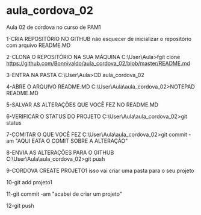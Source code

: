 # aula_cordova_02
Aula 02 de cordova no curso de PAM1

1-CRIA REPOSITÓRIO NO GITHUB
	não  esquecer de inicializar o repositório com arquivo README.MD

2-CLONA O REPOSITÓRIO NA SUA MÁQUINA
	C:\User\Aula>fgit clone https://github.com/Bonnivaldo/aula_cordova_02/blob/master/README.md

3-ENTRA NA PASTA
	C:\User\Aula>CD aula_cordova_02

4-ABRE O ARQUIVO README.MD
	C:\User\Aula\aula_cordova_02>NOTEPAD README.MD

5-SALVAR AS ALTERAÇÕES QUE VOCÊ FEZ NO README.MD

6-VERIFICAR O STATUS DO PROJETO
	C:\User\Aula\aula_cordova_02>git status

7-COMITAR O QUE VOCÊ FEZ
	C:\User\Aula\aula_cordova_02>git commit -am "AQUI EATA O COMIT SOBRE A ALTERAÇÃO"

8-ENVIA AS ALTERAÇÕES PARA O GITHUB
	C:\User\Aula\aula_cordova_02>git push 
	
9-CORDOVA CREATE PROJETO1
	isso vai criar uma pasta para o seu projeto
	
10-git add projeto1

11-git commit -am "acabei de criar um projeto"

12-git push
